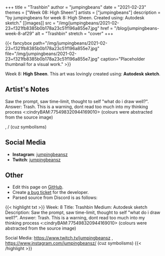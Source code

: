 +++
title =       "Trashbin"
author =      "jumpingbeans"
date =        "2021-02-23"
themes =      ["Week 08: High Sheen"]
artists =     ["jumpingbeans"]
description = "by jumpingbeans for week 8: High Sheen. Created using: Autodesk sketch."
[[images]]
              src = "/img/jumpingbeans/2021-02-23+f321fb8385b0b178a23c51f196a855e7.jpg"
              href = "/blog/jumpingbeans-week-8-af29"
              alt = "Trashbin"
              stretch = "cover"
+++


{{< fancybox path="/img/jumpingbeans/2021-02-23+f321fb8385b0b178a23c51f196a855e7.jpg" file="/img/jumpingbeans/2021-02-23+f321fb8385b0b178a23c51f196a855e7.jpg" caption="Placeholder thumbnail for a visual work." >}}


Week 8: **High Sheen**. This art was lovingly created using: **Autodesk sketch**.

## Artist's Notes

Saw the prompt, saw time-limit, thought to self "what do i draw well?". Answer: Trash. This is a warning, dont read too much into my thinking process <:cindryBAM:775498320944169010> (colours were abstracted from the source image) 

, /  (cuz symbolisms)

## Social Media

- **Instagram**: <a href='https://instagram.com/jumpingbeansz' target='_blank'>jumpingbeansz</a>
- **Twitch**: <a href='https://twitch.tv/jumpingbeansz' target='_blank'>jumpingbeansz</a>


## Other

- Edit this page on [GitHub](https://github.com/teaminkling/web-refresh/edit/main/content/blog/jumpingbeans-week-8-af29.md).
- Create [a bug ticket](https://github.com/teaminkling/web-refresh/issues/new?assignees=&labels=bug&template=problem-report.md&title=) for the developer.
- Parsed source from Discord is as follows:

{{< highlight txt >}}
Week: 8
Title:  Trashbin
Medium: Autodesk sketch 
Description: Saw the prompt, saw time-limit, thought to self "what do i draw well?". Answer: Trash. This is a warning, dont read too much into my thinking process <:cindryBAM:775498320944169010> (colours were abstracted from the source image) 

Social Media: https://www.twitch.tv/jumpingbeansz , https://www.instagram.com/jumpingbeansz/  (cuz symbolisms)
{{< /highlight >}}